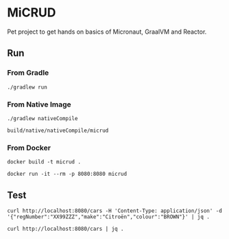 # MiCRUD

Pet project to get hands on basics of Micronaut, GraalVM and Reactor.

## Run

### From Gradle

```shell
./gradlew run
```

### From Native Image

```shell
./gradlew nativeCompile
```

```shell
build/native/nativeCompile/micrud
```

### From Docker

```shell
docker build -t micrud .
```

```shell
docker run -it --rm -p 8080:8080 micrud
```

## Test

```shell
curl http://localhost:8080/cars -H 'Content-Type: application/json' -d '{"regNumber":"XX99ZZZ","make":"Citroën","colour":"BROWN"}' | jq .
```

```shell
curl http://localhost:8080/cars | jq .
```
